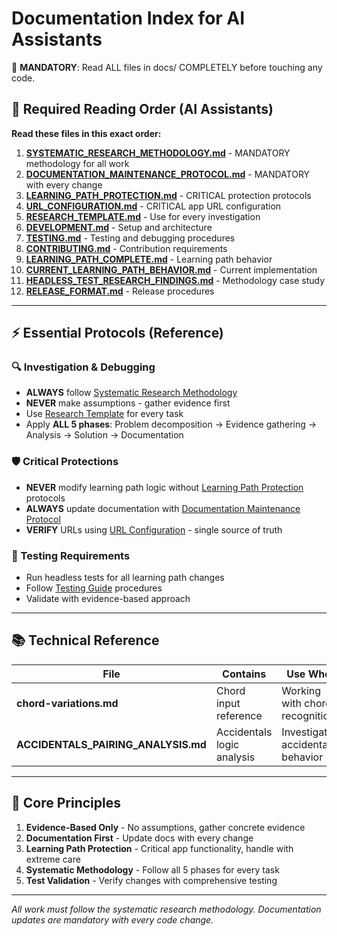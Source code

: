 # Documentation Index for AI Assistants

🚨 **MANDATORY**: Read ALL files in docs/ COMPLETELY before touching any code.

## **📖 Required Reading Order (AI Assistants)**

**Read these files in this exact order:**

1. **[SYSTEMATIC_RESEARCH_METHODOLOGY.md](SYSTEMATIC_RESEARCH_METHODOLOGY.md)** - MANDATORY methodology for all work
2. **[DOCUMENTATION_MAINTENANCE_PROTOCOL.md](DOCUMENTATION_MAINTENANCE_PROTOCOL.md)** - MANDATORY with every change
3. **[LEARNING_PATH_PROTECTION.md](LEARNING_PATH_PROTECTION.md)** - CRITICAL protection protocols
4. **[URL_CONFIGURATION.md](URL_CONFIGURATION.md)** - CRITICAL app URL configuration
5. **[RESEARCH_TEMPLATE.md](RESEARCH_TEMPLATE.md)** - Use for every investigation
6. **[DEVELOPMENT.md](DEVELOPMENT.md)** - Setup and architecture
7. **[TESTING.md](TESTING.md)** - Testing and debugging procedures
8. **[CONTRIBUTING.md](CONTRIBUTING.md)** - Contribution requirements
9. **[LEARNING_PATH_COMPLETE.md](LEARNING_PATH_COMPLETE.md)** - Learning path behavior
10. **[CURRENT_LEARNING_PATH_BEHAVIOR.md](CURRENT_LEARNING_PATH_BEHAVIOR.md)** - Current implementation
11. **[HEADLESS_TEST_RESEARCH_FINDINGS.md](HEADLESS_TEST_RESEARCH_FINDINGS.md)** - Methodology case study
12. **[RELEASE_FORMAT.md](RELEASE_FORMAT.md)** - Release procedures

---

## **⚡ Essential Protocols (Reference)**

### **🔍 Investigation & Debugging**
- **ALWAYS** follow [Systematic Research Methodology](SYSTEMATIC_RESEARCH_METHODOLOGY.md)
- **NEVER** make assumptions - gather evidence first
- Use [Research Template](RESEARCH_TEMPLATE.md) for every task
- Apply **ALL 5 phases**: Problem decomposition → Evidence gathering → Analysis → Solution → Documentation

### **🛡️ Critical Protections**
- **NEVER** modify learning path logic without [Learning Path Protection](LEARNING_PATH_PROTECTION.md) protocols
- **ALWAYS** update documentation with [Documentation Maintenance Protocol](DOCUMENTATION_MAINTENANCE_PROTOCOL.md)
- **VERIFY** URLs using [URL Configuration](URL_CONFIGURATION.md) - single source of truth

### **🧪 Testing Requirements**
- Run headless tests for all learning path changes
- Follow [Testing Guide](TESTING.md) procedures
- Validate with evidence-based approach

---

## **📚 Technical Reference**

| File | Contains | Use When |
|------|----------|----------|
| **chord-variations.md** | Chord input reference | Working with chord recognition |
| **ACCIDENTALS_PAIRING_ANALYSIS.md** | Accidentals logic analysis | Investigating accidentals behavior |

---

## **🎯 Core Principles**

1. **Evidence-Based Only** - No assumptions, gather concrete evidence
2. **Documentation First** - Update docs with every change
3. **Learning Path Protection** - Critical app functionality, handle with extreme care
4. **Systematic Methodology** - Follow all 5 phases for every task
5. **Test Validation** - Verify changes with comprehensive testing

---

*All work must follow the systematic research methodology. Documentation updates are mandatory with every code change.* 